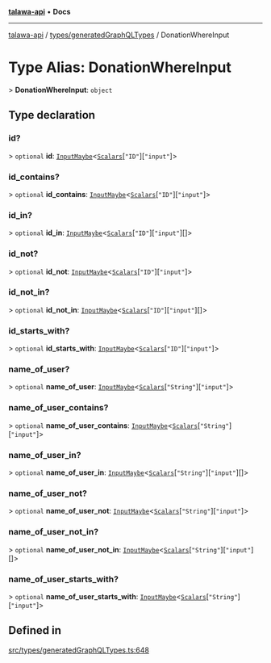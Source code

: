[**talawa-api**](../../../README.md) • **Docs**

***

[talawa-api](../../../modules.md) / [types/generatedGraphQLTypes](../README.md) / DonationWhereInput

# Type Alias: DonationWhereInput

\> **DonationWhereInput**: `object`

## Type declaration

### id?

\> `optional` **id**: [`InputMaybe`](InputMaybe.md)\<[`Scalars`](Scalars.md)\[`"ID"`\]\[`"input"`\]\>

### id\_contains?

\> `optional` **id\_contains**: [`InputMaybe`](InputMaybe.md)\<[`Scalars`](Scalars.md)\[`"ID"`\]\[`"input"`\]\>

### id\_in?

\> `optional` **id\_in**: [`InputMaybe`](InputMaybe.md)\<[`Scalars`](Scalars.md)\[`"ID"`\]\[`"input"`\][]\>

### id\_not?

\> `optional` **id\_not**: [`InputMaybe`](InputMaybe.md)\<[`Scalars`](Scalars.md)\[`"ID"`\]\[`"input"`\]\>

### id\_not\_in?

\> `optional` **id\_not\_in**: [`InputMaybe`](InputMaybe.md)\<[`Scalars`](Scalars.md)\[`"ID"`\]\[`"input"`\][]\>

### id\_starts\_with?

\> `optional` **id\_starts\_with**: [`InputMaybe`](InputMaybe.md)\<[`Scalars`](Scalars.md)\[`"ID"`\]\[`"input"`\]\>

### name\_of\_user?

\> `optional` **name\_of\_user**: [`InputMaybe`](InputMaybe.md)\<[`Scalars`](Scalars.md)\[`"String"`\]\[`"input"`\]\>

### name\_of\_user\_contains?

\> `optional` **name\_of\_user\_contains**: [`InputMaybe`](InputMaybe.md)\<[`Scalars`](Scalars.md)\[`"String"`\]\[`"input"`\]\>

### name\_of\_user\_in?

\> `optional` **name\_of\_user\_in**: [`InputMaybe`](InputMaybe.md)\<[`Scalars`](Scalars.md)\[`"String"`\]\[`"input"`\][]\>

### name\_of\_user\_not?

\> `optional` **name\_of\_user\_not**: [`InputMaybe`](InputMaybe.md)\<[`Scalars`](Scalars.md)\[`"String"`\]\[`"input"`\]\>

### name\_of\_user\_not\_in?

\> `optional` **name\_of\_user\_not\_in**: [`InputMaybe`](InputMaybe.md)\<[`Scalars`](Scalars.md)\[`"String"`\]\[`"input"`\][]\>

### name\_of\_user\_starts\_with?

\> `optional` **name\_of\_user\_starts\_with**: [`InputMaybe`](InputMaybe.md)\<[`Scalars`](Scalars.md)\[`"String"`\]\[`"input"`\]\>

## Defined in

[src/types/generatedGraphQLTypes.ts:648](https://github.com/PalisadoesFoundation/talawa-api/blob/2f8fb6988cd34004fbbf76550c8eef691b861a19/src/types/generatedGraphQLTypes.ts#L648)
